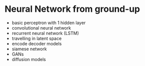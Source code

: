 # Neural Network from ground-up
- basic perceptron with 1 hidden layer
- convolutional neural network
- recurrent neural network (LSTM)
- travelling in latent space
- encode decoder models
- siamese network
- GANs
- diffusion models